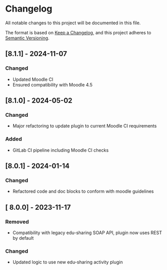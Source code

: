 # Changelog

All notable changes to this project will be documented in this file.

The format is based on [Keep a Changelog](https://keepachangelog.com/en/1.0.0/),
and this project adheres to [Semantic Versioning](https://semver.org/spec/v2.0.0.html).

## [8.1.1] - 2024-11-07

### Changed

- Updated Moodle CI
- Ensured compatibility with Moodle 4.5

## [8.1.0] - 2024-05-02

### Changed

- Major refactoring to update plugin to current Moodle CI requirements

### Added

- GitLab CI pipeline including Moodle CI checks

## [8.0.1] - 2024-01-14

### Changed

- Refactored code and doc blocks to conform with moodle guidelines

## [ 8.0.0] - 2023-11-17

### Removed

- Compatibility with legacy edu-sharing SOAP API, plugin now uses REST by default

### Changed

- Updated logic to use new edu-sharing activity plugin